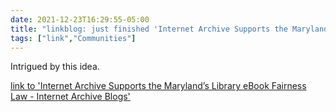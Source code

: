```yaml
---
date: 2021-12-23T16:29:55-05:00
title: "linkblog: just finished 'Internet Archive Supports the Maryland’s Library eBook Fairness Law - Internet Archive Blogs'"
tags: ["link","Communities"]
---
```

Intrigued by this idea.
 
[link to 'Internet Archive Supports the Maryland’s Library eBook Fairness Law - Internet Archive Blogs'](https://blog.archive.org/2021/12/23/internet-archive-supports-the-marylands-library-ebook-fairness-law/)
